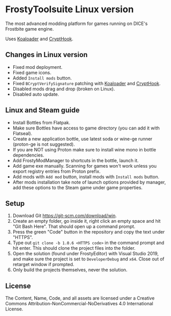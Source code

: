 # FrostyToolsuite Linux version
The most advanced modding platform for games running on DICE's Frostbite game engine.

Uses [Koaloader](https://github.com/acidicoala/Koaloader) and [CryptHook](https://github.com/maniman303/CryptHook).

## Changes in Linux version

- Fixed mod deployment.
- Fixed game icons.
- Added `Install mods` button.
- Fixed `BCryptVerifySignature` patching with [Koaloader](https://github.com/acidicoala/Koaloader) and [CryptHook](https://github.com/maniman303/CryptHook).
- Disabled mods drag and drop (broken on Linux).
- Disabled auto update.

## Linux and Steam guide

- Install Bottles from Flatpak.
- Make sure Bottles have access to game directory (you can add it with Flatseal).
- Create a new application bottle, use latest soda or wine-ge runner (proton-ge is not suggested).
- If you are NOT using Proton make sure to install wine mono in bottle dependencies.
- Add FrostyModManager to shortcuts in the bottle, launch it.
- Add game exe manually. Scanning for games won't work unless you export registry entries from Proton prefix.
- Add mods with `Add mod` button, install mods with `Install mods` button.
- After mods installation take note of launch options provided by manager, add these options to the Steam game under game properties.

## Setup

1. Download Git https://git-scm.com/download/win.
2. Create an empty folder, go inside it, right click an empty space and hit "Git Bash Here". That should open up a command prompt.
3. Press the green "Code" button in the repository and copy the text under "HTTPS".
4. Type out ``git clone -b 1.0.6 <HTTPS code>`` in the command prompt and hit enter. This should clone the project files into the folder.
5. Open the solution (found under FrostyEditor) with Visual Studio 2019, and make sure the project is set to ``DeveloperDebug`` and ``x64``. Close out of retarget window if prompted.
6. Only build the projects themselves, never the solution.

## License
The Content, Name, Code, and all assets are licensed under a Creative Commons Attribution-NonCommercial-NoDerivatives 4.0 International License.
